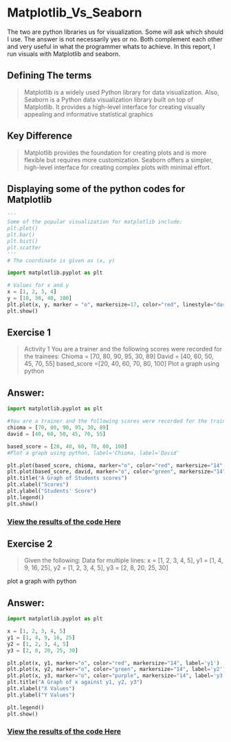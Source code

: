 # Matplotlib_Vs_Seaborn
The two are python libraries us for visualization. Some will ask which should I use. The answer is not necessarily yes or no.
Both complement each other and very useful in what the programmer whats to achieve. In this report, I run visuals with Matplotlib and seaborn.

## Defining The terms
> Matplotlib is a widely used Python library for data visualization. Also, Seaborn is a Python data visualization library built on top of Matplotlib. It provides a high-level interface for creating visually appealing and informative statistical graphics

## Key Difference
> Matplotlib provides the foundation for creating plots and is more flexible but requires more customization.
> Seaborn offers a simpler, high-level interface for creating complex plots with minimal effort.

## Displaying some of the python codes for Matplotlib
```python
'''
Some of the popular visualization for matplotlib include:
plt.plot()
plt.bar()
plt.hist()
plt.scatter
'''
# The coordinate is given as (x, y)
```

```python
import matplotlib.pyplot as plt

# Values for x and y
x = [1, 2, 3, 4]
y = [10, 30, 40, 100]
plt.plot(x, y, marker = "o", markersize=17, color="red", linestyle="dashed", linewidth=5)
plt.show()
```

## Exercise 1
> Activity 1
> You are a trainer and the following scores were recorded for the trainees:
> Chioma = [70, 80, 90, 95, 30, 89]
> David = [40, 60, 50, 45, 70, 55]
> based_score =[20, 40, 60, 70, 80, 100]
> Plot a graph using python

## Answer:
```python
import matplotlib.pyplot as plt

#You are a trainer and the following scores were recorded for the trainees:
chioma = [70, 80, 90, 95, 30, 89]
david = [40, 60, 50, 45, 70, 55]

based_score = [20, 40, 60, 70, 80, 100]
#Plot a graph using python, label='Chioma, label='David'

plt.plot(based_score, chioma, marker="o", color="red", markersize="14", label='Chioma')
plt.plot(based_score, david, marker="o", color="green", markersize="14", label='David')
plt.title("A Graph of Students scores")
plt.xlabel("Scores")
plt.ylabel("Students' Score")
plt.legend()
plt.show()
```
### [View the results of the code Here](https://colab.research.google.com/drive/11C7KOKAHf4BT18V76uzWFrnqUwdbdoNA#scrollTo=u2CdnB6sEWkC)


## Exercise 2
> Given the following: Data for multiple lines:
> x = [1, 2, 3, 4, 5],
> y1 = [1, 4, 9, 16, 25],
> y2 = [1, 2, 3, 4, 5],
> y3 = [2, 8, 20, 25, 30]

plot a graph with python

## Answer:
```python
import matplotlib.pyplot as plt

x = [1, 2, 3, 4, 5]
y1 = [1, 4, 9, 16, 25]
y2 = [1, 2, 3, 4, 5]
y3 = [2, 8, 20, 25, 30]

plt.plot(x, y1, marker="o", color="red", markersize="14", label='y1')
plt.plot(x, y2, marker="o", color="green", markersize="14", label='y2')
plt.plot(x, y3, marker="o", color="purple", markersize="14", label='y3')
plt.title("A Graph of x against y1, y2, y3")
plt.xlabel("X Values")
plt.ylabel("Y Values")

plt.legend()
plt.show()
```
### [View the results of the code Here](https://colab.research.google.com/drive/11C7KOKAHf4BT18V76uzWFrnqUwdbdoNA#scrollTo=u2CdnB6sEWkC)

